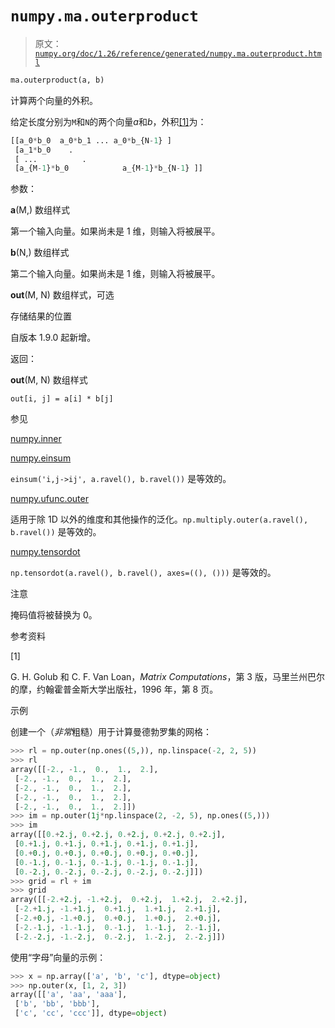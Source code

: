 # `numpy.ma.outerproduct`

> 原文：[`numpy.org/doc/1.26/reference/generated/numpy.ma.outerproduct.html`](https://numpy.org/doc/1.26/reference/generated/numpy.ma.outerproduct.html)

```py
ma.outerproduct(a, b)
```

计算两个向量的外积。

给定长度分别为`M`和`N`的两个向量*a*和*b*，外积[[1]](#rf0d57dd5badd-1)为：

```py
[[a_0*b_0  a_0*b_1 ... a_0*b_{N-1} ]
 [a_1*b_0    .
 [ ...          .
 [a_{M-1}*b_0            a_{M-1}*b_{N-1} ]] 
```

参数：

**a**(M,) 数组样式

第一个输入向量。如果尚未是 1 维，则输入将被展平。

**b**(N,) 数组样式

第二个输入向量。如果尚未是 1 维，则输入将被展平。

**out**(M, N) 数组样式，可选

存储结果的位置

自版本 1.9.0 起新增。

返回：

**out**(M, N) 数组样式

`out[i, j] = a[i] * b[j]`

参见

[numpy.inner](https://numpy.org/doc/1.26/reference/generated/numpy.inner.html)

[numpy.einsum](https://numpy.org/doc/1.26/reference/generated/numpy.einsum.html)

`einsum('i,j->ij', a.ravel(), b.ravel())` 是等效的。

[numpy.ufunc.outer](https://numpy.org/doc/1.26/reference/generated/numpy.ufunc.outer.html)

适用于除 1D 以外的维度和其他操作的泛化。`np.multiply.outer(a.ravel(), b.ravel())` 是等效的。

[numpy.tensordot](https://numpy.org/doc/1.26/reference/generated/numpy.tensordot.html)

`np.tensordot(a.ravel(), b.ravel(), axes=((), ()))` 是等效的。

注意

掩码值将被替换为 0。

参考资料

[1]

G. H. Golub 和 C. F. Van Loan，*Matrix Computations*，第 3 版，马里兰州巴尔的摩，约翰霍普金斯大学出版社，1996 年，第 8 页。

示例

创建一个（*非常*粗糙）用于计算曼德勃罗集的网格：

```py
>>> rl = np.outer(np.ones((5,)), np.linspace(-2, 2, 5))
>>> rl
array([[-2., -1.,  0.,  1.,  2.],
 [-2., -1.,  0.,  1.,  2.],
 [-2., -1.,  0.,  1.,  2.],
 [-2., -1.,  0.,  1.,  2.],
 [-2., -1.,  0.,  1.,  2.]])
>>> im = np.outer(1j*np.linspace(2, -2, 5), np.ones((5,)))
>>> im
array([[0.+2.j, 0.+2.j, 0.+2.j, 0.+2.j, 0.+2.j],
 [0.+1.j, 0.+1.j, 0.+1.j, 0.+1.j, 0.+1.j],
 [0.+0.j, 0.+0.j, 0.+0.j, 0.+0.j, 0.+0.j],
 [0.-1.j, 0.-1.j, 0.-1.j, 0.-1.j, 0.-1.j],
 [0.-2.j, 0.-2.j, 0.-2.j, 0.-2.j, 0.-2.j]])
>>> grid = rl + im
>>> grid
array([[-2.+2.j, -1.+2.j,  0.+2.j,  1.+2.j,  2.+2.j],
 [-2.+1.j, -1.+1.j,  0.+1.j,  1.+1.j,  2.+1.j],
 [-2.+0.j, -1.+0.j,  0.+0.j,  1.+0.j,  2.+0.j],
 [-2.-1.j, -1.-1.j,  0.-1.j,  1.-1.j,  2.-1.j],
 [-2.-2.j, -1.-2.j,  0.-2.j,  1.-2.j,  2.-2.j]]) 
```

使用“字母”向量的示例：

```py
>>> x = np.array(['a', 'b', 'c'], dtype=object)
>>> np.outer(x, [1, 2, 3])
array([['a', 'aa', 'aaa'],
 ['b', 'bb', 'bbb'],
 ['c', 'cc', 'ccc']], dtype=object) 
```
